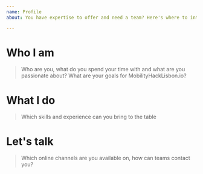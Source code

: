 ```yaml
---
name: Profile
about: You have expertise to offer and need a team? Here's where to introduce yourself!

---
```


# Who I am
> Who are you, what do you spend your time with and what are you passionate about? What are your goals for MobilityHackLisbon.io?

# What I do
> Which skills and experience can you bring to the table

# Let's talk
> Which online channels are you available on, how can teams contact you?